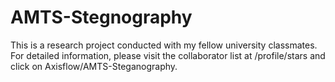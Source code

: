 # AMTS-Stegnography
This is a research project conducted with my fellow university classmates. For detailed information, please visit the collaborator list at /profile/stars and click on Axisflow/AMTS-Steganography.
